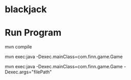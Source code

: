 # blackjack


# Run Program
mvn compile

mvn exec:java -Dexec.mainClass=com.finn.game.Game

mvn exec:java -Dexec.mainClass=com.finn.game.Game -Dexec.args="filePath"
